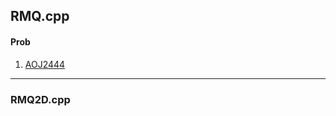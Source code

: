 ## RMQ.cpp

#### Prob

1. [AOJ2444](http://judge.u-aizu.ac.jp/onlinejudge/description.jsp?id=2444)

---

### RMQ2D.cpp

